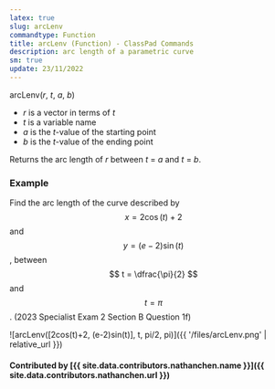 ```yaml
---
latex: true
slug: arcLenv
commandtype: Function
title: arcLenv (Function) - ClassPad Commands
description: arc length of a parametric curve
sm: true
update: 23/11/2022
---
```


arcLenv(*r*, *t*, *a*, *b*)

- *r* is a vector in terms of *t*
- *t* is a variable name
- *a* is the *t*-value of the starting point
- *b* is the *t*-value of the ending point

Returns the arc length of *r* between *t* = *a* and *t* = *b*.

### Example

Find the arc length of the curve described by $$ x = 2 \cos(t) + 2 $$ and $$ y = (e-2) \sin(t) $$, between $$ t = \dfrac{\pi}{2} $$ and $$ t = \pi $$. (2023 Specialist Exam 2 Section B Question 1f)

![arcLenv([2cos(t)+2, (e-2)sin(t)], t, pi/2, pi)]({{ '/files/arcLenv.png' | relative_url }})

#### Contributed by [{{ site.data.contributors.nathanchen.name }}]({{ site.data.contributors.nathanchen.url }})
